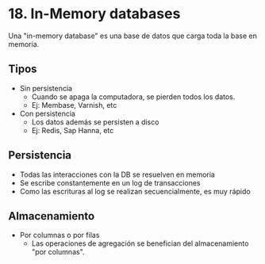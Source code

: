 # 18. In-Memory databases
Una "in-memory database" es una base de datos que carga toda la base en memoria.

## Tipos
- Sin persistencia
    + Cuando se apaga la computadora, se pierden todos los datos.
    + Ej: Membase, Varnish, etc
- Con persistencia
    + Los datos además se persisten a disco
    + Ej: Redis, Sap Hanna, etc

## Persistencia
- Todas las interacciones con la DB se resuelven en memoria
- Se escribe constantemente en un log de transacciones
- Como las escrituras al log se realizan secuencialmente, es muy rápido

## Almacenamiento
- Por columnas o por filas
    + Las operaciones de agregación se benefician del almacenamiento "por columnas".
